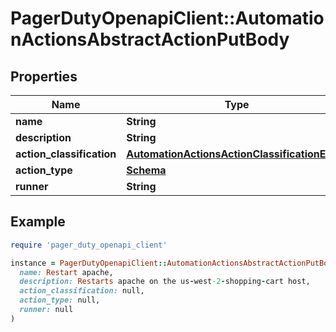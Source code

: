 # PagerDutyOpenapiClient::AutomationActionsAbstractActionPutBody

## Properties

| Name | Type | Description | Notes |
| ---- | ---- | ----------- | ----- |
| **name** | **String** |  | [optional] |
| **description** | **String** |  | [optional] |
| **action_classification** | [**AutomationActionsActionClassificationEnum**](AutomationActionsActionClassificationEnum.md) |  | [optional] |
| **action_type** | [**Schema**](Schema.md) |  | [optional] |
| **runner** | **String** |  | [optional] |

## Example

```ruby
require 'pager_duty_openapi_client'

instance = PagerDutyOpenapiClient::AutomationActionsAbstractActionPutBody.new(
  name: Restart apache,
  description: Restarts apache on the us-west-2-shopping-cart host,
  action_classification: null,
  action_type: null,
  runner: null
)
```

